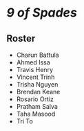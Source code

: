 # ***9 of Spades***

## **Roster**
* Charun Battula
* Ahmed Issa
* Travis Henry
* Vincent Trinh
* Trisha Nguyen
* Brendan Keane
* Rosario Ortiz
* Pratham Salva
* Taha Masood
* Tri To



